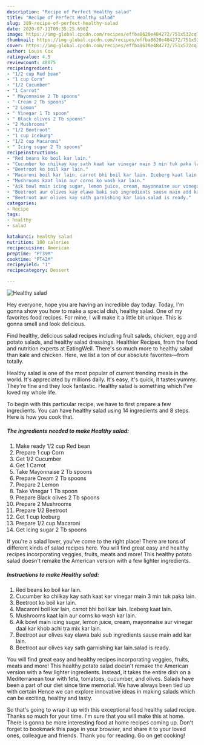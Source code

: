 ```yaml
---
description: "Recipe of Perfect Healthy salad"
title: "Recipe of Perfect Healthy salad"
slug: 389-recipe-of-perfect-healthy-salad
date: 2020-07-11T09:35:25.690Z
image: https://img-global.cpcdn.com/recipes/effba8620e484272/751x532cq70/healthy-salad-recipe-main-photo.jpg
thumbnail: https://img-global.cpcdn.com/recipes/effba8620e484272/751x532cq70/healthy-salad-recipe-main-photo.jpg
cover: https://img-global.cpcdn.com/recipes/effba8620e484272/751x532cq70/healthy-salad-recipe-main-photo.jpg
author: Louis Cox
ratingvalue: 4.5
reviewcount: 48075
recipeingredient:
- "1/2 cup Red bean"
- "1 cup Corn"
- "1/2 Cucumber"
- "1 Carrot"
- " Mayonnaise 2 Tb spoons"
- " Cream 2 Tb spoons"
- "2 Lemon"
- " Vinegar 1 Tb spoon"
- " Black olives 2 Tb spoons"
- "2 Mushrooms"
- "1/2 Beetroot"
- "1 cup Iceburg"
- "1/2 cup Macaroni"
- " Icing sugar 2 Tb spoons"
recipeinstructions:
- "Red beans ko boil kar lain."
- "Cucumber ko chilkay kay sath kaat kar vinegar main 3 min tuk paka lain."
- "Beetroot ko boil kar lain."
- "Macaroni boil kar lain, carrot bhi boil kar lain. Iceberg kaat lain."
- "Mushrooms kaat lain aur corns ko wash kar lain."
- "Aik bowl main icing sugar, lemon juice, cream, mayonnaise aur vinegar daal kar khob achi tra mix kar lain."
- "Beetroot aur olives kay elawa baki sub ingredients sause main add kar lain."
- "Beetroot aur olives kay sath garnishing kar lain.salad is ready."
categories:
- Recipe
tags:
- healthy
- salad

katakunci: healthy salad 
nutrition: 100 calories
recipecuisine: American
preptime: "PT39M"
cooktime: "PT42M"
recipeyield: "1"
recipecategory: Dessert

---
```



![Healthy salad](https://img-global.cpcdn.com/recipes/effba8620e484272/751x532cq70/healthy-salad-recipe-main-photo.jpg)

Hey everyone, hope you are having an incredible day today. Today, I'm gonna show you how to make a special dish, healthy salad. One of my favorites food recipes. For mine, I will make it a little bit unique. This is gonna smell and look delicious.

Find healthy, delicious salad recipes including fruit salads, chicken, egg and potato salads, and healthy salad dressings. Healthier Recipes, from the food and nutrition experts at EatingWell. There&#39;s so much more to healthy salad than kale and chicken. Here, we list a ton of our absolute favorites—from totally.

Healthy salad is one of the most popular of current trending meals in the world. It's appreciated by millions daily. It's easy, it's quick, it tastes yummy. They're fine and they look fantastic. Healthy salad is something which I've loved my whole life.


To begin with this particular recipe, we have to first prepare a few ingredients. You can have healthy salad using 14 ingredients and 8 steps. Here is how you cook that.

<!--inarticleads1-->

##### The ingredients needed to make Healthy salad:

1. Make ready 1/2 cup Red bean
1. Prepare 1 cup Corn
1. Get 1/2 Cucumber
1. Get 1 Carrot
1. Take  Mayonnaise 2 Tb spoons
1. Prepare  Cream 2 Tb spoons
1. Prepare 2 Lemon
1. Take  Vinegar 1 Tb spoon
1. Prepare  Black olives 2 Tb spoons
1. Prepare 2 Mushrooms
1. Prepare 1/2 Beetroot
1. Get 1 cup Iceburg
1. Prepare 1/2 cup Macaroni
1. Get  Icing sugar 2 Tb spoons


If you&#39;re a salad lover, you&#39;ve come to the right place! There are tons of different kinds of salad recipes here. You will find great easy and healthy recipes incorporating veggies, fruits, meats and more! This healthy potato salad doesn&#39;t remake the American version with a few lighter ingredients. 

<!--inarticleads2-->

##### Instructions to make Healthy salad:

1. Red beans ko boil kar lain.
1. Cucumber ko chilkay kay sath kaat kar vinegar main 3 min tuk paka lain.
1. Beetroot ko boil kar lain.
1. Macaroni boil kar lain, carrot bhi boil kar lain. Iceberg kaat lain.
1. Mushrooms kaat lain aur corns ko wash kar lain.
1. Aik bowl main icing sugar, lemon juice, cream, mayonnaise aur vinegar daal kar khob achi tra mix kar lain.
1. Beetroot aur olives kay elawa baki sub ingredients sause main add kar lain.
1. Beetroot aur olives kay sath garnishing kar lain.salad is ready.


You will find great easy and healthy recipes incorporating veggies, fruits, meats and more! This healthy potato salad doesn&#39;t remake the American version with a few lighter ingredients. Instead, it takes the entire dish on a Mediterranean tour with feta, tomatoes, cucumber, and olives. Salads have been a part of our diet since time memorial. We have always been tied up with certain Hence we can explore innovative ideas in making salads which can be exciting, healthy and tasty. 

So that's going to wrap it up with this exceptional food healthy salad recipe. Thanks so much for your time. I'm sure that you will make this at home. There is gonna be more interesting food at home recipes coming up. Don't forget to bookmark this page in your browser, and share it to your loved ones, colleague and friends. Thank you for reading. Go on get cooking!
